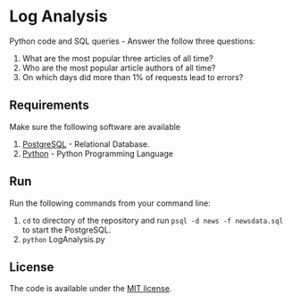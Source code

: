 # Log Analysis
Python code and SQL queries - Answer the follow three questions:

1. What are the most popular three articles of all time?
2. Who are the most popular article authors of all time?
3. On which days did more than 1% of requests lead to errors?

## Requirements
Make sure the following software are available
   1. [PostgreSQL](https://www.postgresql.org/download) - Relational Database.
   2. [Python](https://www.python.org/downloads/) - Python Programming Language
   

## Run   
Run the following commands from your command line:
  1. `cd` to directory of the repository and run `psql -d news -f newsdata.sql` to start the PostgreSQL.
  2. `python` LogAnalysis.py 



## License

The code is available under the [MIT license](LICENSE.txt).
